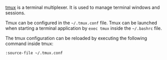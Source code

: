 [tmux](https://github.com/tmux/tmux) is a terminal multiplexer.
It is used to manage terminal windows and sessions.

Tmux can be configured in the `~/.tmux.conf` file.
Tmux can be launched when starting a terminal application by `exec tmux` inside the `~/.bashrc` file.

The tmux configuration can be reloaded by executing the following command inside tmux:

```sh
:source-file ~/.tmux.conf
```
